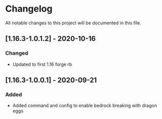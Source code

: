 # Changelog
All notable changes to this project will be documented in this file.

## [1.16.3-1.0.1.2] - 2020-10-16
### Changed
 - Updated to first 1.16 forge rb

## [1.16.3-1.0.0.1] - 2020-09-21
### Added
 - Added command and config to enable bedrock breaking with dragon eggs